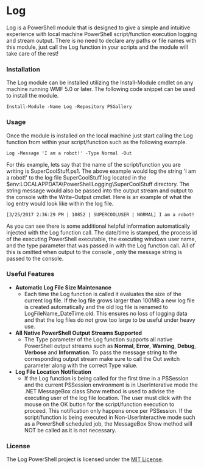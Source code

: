 # Log

Log is a PowerShell module that is designed to give a simple and intuitive experience with local machine PowerShell script/function execution logging and stream output. There is no need to declare any paths or file names with this module, just call the Log function in your scripts and the module will take care of the rest!

### Installation

The Log module can be installed utilizing the Install-Module cmdlet on any machine running WMF 5.0 or later. The following code snippet can be used to install the module.

```posh
Install-Module -Name Log -Repository PSGallery
```

### Usage

Once the module is installed on the local machine just start calling the Log function from within your script/function such as the following example.

```posh
Log -Message 'I am a robot!' -Type Normal -Out
```
For this example, lets say that the name of the script/function you are writing is SuperCoolStuff.ps1. The above example would log the string 'I am a robot!' to the log file SuperCoolStuff.log located in the $env:LOCALAPPDATA\PowerShellLogging\SuperCoolStuff directory. The string message would also be passed into the output stream and output to the console with the Write-Output cmdlet. Here is an example of what the log entry would look like within the log file.

```
[3/25/2017 2:36:29 PM | 10852 | SUPERCOOLUSER | NORMAL] I am a robot!
```

As you can see there is some additional helpful information automatically injected with the Log function call. The date/time is stamped, the process id of the executing PowerShell executable, the executing windows user name, and the type parameter that was passed in with the Log function call. All of this is omitted when output to the console , only the message string is passed to the console.

### Useful Features
* **Automatic Log File Size Maintenance**
  * Each time the Log function is called it evaluates the size of the current log file. If the log file grows larger than 100MB a new log file is created automatically and the old log file is renamed to LogFileName_DateTime.old. This ensures no loss of logging data and that the log files do not grow too large to be useful under heavy use.
* **All Native PowerShell Output Streams Supported**
  * The Type parameter of the Log function supports all native PowerShell output streams such as **Normal**, **Error**, **Warning**, **Debug**, **Verbose** and **Information**. To pass the message string to the corresponding output stream make sure to call the Out switch parameter along with the correct Type value.
* **Log File Location Notification**
  * If the Log function is being called for the first time in a PSSession and the current PSSession environment is in UserInterative mode the .NET MessageBox class Show method is used to advise the executing user of the log file location. The user must click with the mouse on the OK button for the script/function execution to proceed. This notification only happens once per PSSession. If the script/function is being executed in Non-UserInteractive mode such as a PowerShell scheduled job, the MessageBox Show method will NOT be called as it is not necessary.

### License

The Log PowerShell project is licensed under the [MIT License][].

[MIT License]: LICENSE.txt